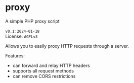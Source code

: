 # proxy
A simple PHP proxy script

`v0.1`: `2024-01-18`  
License: `AGPLv3`

Allows you to easily proxy HTTP requests through a server.

Features:
* can forward and relay HTTP headers
* supports all request methods
* can remove CORS restrictions

  
